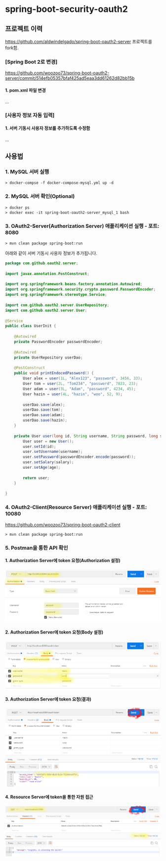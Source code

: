 # spring-boot-security-oauth2


## 프로젝트 이력

https://github.com/aldwindelgado/spring-boot-oauth2-server
프로젝트를 fork함.

### [Spring Boot 2로 변경]
https://github.com/woozoo73/spring-boot-oauth2-server/commit/514efb05357bfaf425ad5eaa3dd61262d82bb15b

#### 1. pom.xml 파일 변경
...

### [사용자 정보 자동 입력]
#### 1. 서버 기동시 사용자 정보를 추가하도록 수정함
...


## 사용법
### 1. MySQL 서버 실행
```
> docker-compse -f docker-compose-mysql.yml up -d
```
### 2. MySQL 서버 확인(Optional)
```
> docker ps
> docker exec -it spring-boot-oauth2-server_mysql_1 bash
```
### 3. OAuth2-Server(Authorization Server) 애플리케이션 실행 - 포트: 8080
```
> mvn clean package spring-boot:run
```
  아래와 같이 서버 기동시 사용자 정보가 추가됩니다.

```java
package com.github.oauth2.server;

import javax.annotation.PostConstruct;

import org.springframework.beans.factory.annotation.Autowired;
import org.springframework.security.crypto.password.PasswordEncoder;
import org.springframework.stereotype.Service;

import com.github.oauth2.server.UserRepository;
import com.github.oauth2.server.User;

@Service
public class UserInit {

	@Autowired
	private PasswordEncoder passwordEncoder;

	@Autowired
	private UserRepository userDao;

	@PostConstruct
	public void printEndocedPassword() {
		User alex = user(1L, "Alex123", "password", 3456, 33);
		User tom = user(2L, "Tom234", "password", 7823, 23);
		User adam = user(3L, "Adam", "password", 4234, 45);
		User hazin = user(4L, "hazin", "woo", 52, 9);

		userDao.save(alex);
		userDao.save(tom);
		userDao.save(adam);
		userDao.save(hazin);
	}

	private User user(long id, String username, String password, long salary, int age) {
		User user = new User();
		user.setId(id);
		user.setUsername(username);
		user.setPassword(passwordEncoder.encode(password));
		user.setSalary(salary);
		user.setAge(age);

		return user;
	}

}
```

### 4. OAuth2-Client(Resource Server) 애플리케이션 실행 - 포트: 10080
https://github.com/woozoo73/spring-boot-oauth2-client
```
> mvn clean package spring-boot:run
```

### 5. Postman을 통한 API 확인

#### 1. Authorization Server에 token 요청(Authorization 설정)
![postman-01.png](https://github.com/woozoo73/spring-boot-oauth2-server/blob/master/postman-01.png "postman-01")

#### 2. Authorization Server에 token 요청(Body 설정)
![postman-02.png](https://github.com/woozoo73/spring-boot-oauth2-server/blob/master/postman-02.png "postman-02")

#### 3. Authorization Server에 token 요청(결과)
![postman-03.png](https://github.com/woozoo73/spring-boot-oauth2-server/blob/master/postman-03.png "postman-03")

#### 4. Resource Server에 token을 통한 자원 접근
![postman-04.png](https://github.com/woozoo73/spring-boot-oauth2-server/blob/master/postman-04.png "postman-04")
